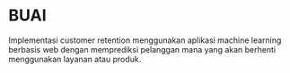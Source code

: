 # BUAI
Implementasi customer retention menggunakan aplikasi machine learning berbasis web dengan memprediksi pelanggan mana yang akan berhenti menggunakan layanan atau produk.
